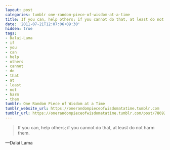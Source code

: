 ```yaml
---
layout: post
categories: tumblr one-random-piece-of-wisdom-at-a-time
title: If you can, help others; if you cannot do that, at least do not harm them.
date: '2011-07-21T12:07:06+09:30'
hidden: true
tags:
- Dalai-Lama
- if
- you
- can
- help
- others
- cannot
- do
- that
- at
- least
- not
- harm
- them
tumblr: One Random Piece of Wisdom at a Time
tumblr_website_url: https://onerandompieceofwisdomatatime.tumblr.com
tumblr_url: https://onerandompieceofwisdomatatime.tumblr.com/post/7869255934/if-you-can-help-others-if-you-cannot-do-that-at
---
```

> If you can, help others; if you cannot do that, at least do not harm them.

—Dalai Lama&nbsp;
